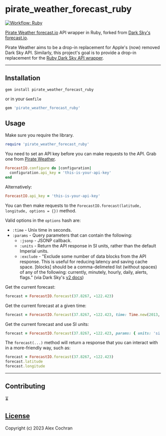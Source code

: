 # pirate_weather_forecast_ruby

[![Workflow: Ruby](https://github.com/alexcochran/pirate-weather-forecast-ruby/actions/workflows/main.yml/badge.svg)](https://github.com/alexcochran/pirate-weather-forecast-ruby/actions/workflows/main.yml)

[Pirate Weather forecast.io](https://pirateweather.net/en/latest/) API wrapper in Ruby, forked from
[Dark Sky's forecast.io](https://github.com/darkskyapp/forecast-ruby).

Pirate Weather aims to be a drop-in replacement for Apple's (now) removed Dark Sky API. Similarly, this
project's goal is to provide a drop-in replacement for the [Ruby Dark Sky API wrapper](https://github.com/darkskyapp/forecast-ruby).

---

## Installation

`gem install pirate_weather_forecast_ruby`

or in your `Gemfile`

```ruby
gem 'pirate_weather_forecast_ruby'
```

## Usage

Make sure you require the library.

```ruby
require 'pirate_weather_forecast_ruby'
```

You need to set an API key before you can make requests to the API. Grab one from
[Pirate Weather](https://pirateweather.net/en/latest/).

```ruby
ForecastIO.configure do |configuration|
  configuration.api_key = 'this-is-your-api-key'
end
```

Alternatively:

```ruby
ForecastIO.api_key = 'this-is-your-api-key'
```

You can then make requests to the `ForecastIO.forecast(latitude, longitude, options = {})` method.

Valid options in the `options` hash are:

* `:time` - Unix time in seconds.
* `:params` - Query parameters that can contain the following:
  * `:jsonp` - JSONP callback.
  * `:units` - Return the API response in SI units, rather than the default Imperial units.
  * `:exclude` - "Exclude some number of data blocks from the API response. This is useful for reducing latency and saving cache space. [blocks] should be a comma-delimeted list (without spaces) of any of the following: currently, minutely, hourly, daily, alerts, flags." (via Dark Sky's [v2 docs](https://developer.forecast.io/docs/v2#changelog))

Get the current forecast:

```ruby
forecast = ForecastIO.forecast(37.8267, -122.423)
```

Get the current forecast at a given time:

```ruby
forecast = ForecastIO.forecast(37.8267, -122.423, time: Time.new(2013, 3, 11).to_i)
```

Get the current forecast and use SI units:

```ruby
forecast = ForecastIO.forecast(37.8267, -122.423, params: { units: 'si' })
```

The `forecast(...)` method will return a response that you can interact with in a more-friendly way, such as:

```ruby
forecast = ForecastIO.forecast(37.8267, -122.423)
forecast.latitude
forecast.longitude
```

---

## Contributing

⏳

## [License](./LICENSE)

Copyright (c) 2023 Alex Cochran
